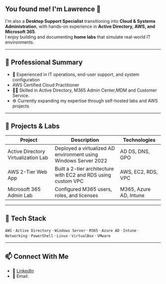 ## You found me! I'm Lawrence 👋

I'm also a  **Desktop Support Specialist** transitioning into **Cloud & Systems Administration**, with hands-on experience in **Active Directory, AWS, and Microsoft 365**.  
I enjoy building and documenting **home labs** that simulate real-world IT environments.

---

## 💼 Professional Summary
- 🧰 Experienced in IT operations, end-user support, and system configuration
-  AWS Certified Cloud Practitioner
- 🧑‍💻 Skilled in Active Directory, M365 Admin Center,MDM and Customer Service.
- ⚙️ Currently expanding my expertise through self-hosted labs and AWS projects

---

## 🚀 Projects & Labs
| Project | Description | Technologies |
|----------|--------------|---------------|
| Active Directory Virtualization Lab | Deployed a virtualized AD environment using Windows Server 2022 | AD DS, DNS, GPO |
| AWS 2-Tier Web App | Built a 2-tier architecture with EC2 and RDS using custom VPC | AWS, EC2, RDS, VPC |
| Microsoft 365 Admin Lab | Configured M365 users, roles, and licenses | M365, Azure AD, Intune |

---

## 🧰 Tech Stack
`AWS` · `Active Directory` · `Windows Server` · `M365` · `Azure AD` · `Intune` · `Networking` · `PowerShell` · `Linux` · `VirtualBox` · `VMware`

---

## 📫 Connect With Me
- 💼 [LinkedIn](https://www.linkedin.com/in/<your-linkedin>)  
- 📧 Email: <your-email-here>

